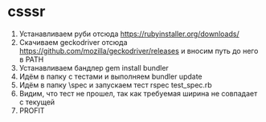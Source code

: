 # csssr

1. Устанавливаем руби отсюда https://rubyinstaller.org/downloads/
2. Cкачиваем geckodriver отсюда https://github.com/mozilla/geckodriver/releases и вносим путь до него в PATH
3. Устанавливаем бандлер  gem install bundler
4. Идём в папку с тестами и выполняем bundler update
5. Идём в папку \spec и запускаем тест rspec test_spec.rb
6. Видим, что тест не прошел, так как требуемая ширина не совпадает с текущей
7. PROFIT
